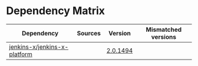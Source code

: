 # Dependency Matrix

Dependency | Sources | Version | Mismatched versions
---------- | ------- | ------- | -------------------
[jenkins-x/jenkins-x-platform](https://github.com/jenkins-x/jenkins-x-platform) |  | [2.0.1494](https://github.com/jenkins-x/jenkins-x-platform/releases/tag/v2.0.1494) | 

